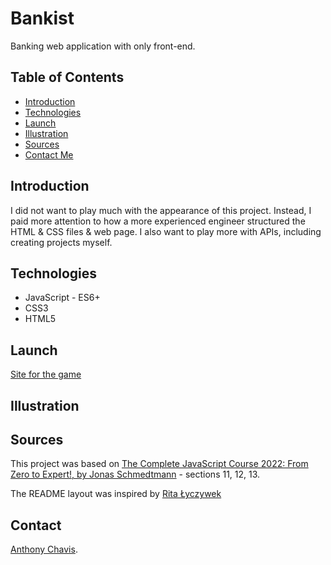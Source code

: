 # Bankist

Banking web application with only front-end.

## Table of Contents

-   [Introduction](#introduction)
-   [Technologies](#technologies)
-   [Launch](#launch)
-   [Illustration](#Illustration)
-   [Sources](#sources)
-   [Contact Me](#contact)

## Introduction

<!-- The goal of the project was primarily to practice javascript functionality. -->

I did not want to play much with the appearance of this project. Instead, I paid more attention to how a more experienced engineer structured the HTML & CSS files & web page. I also want to play more with APIs, including creating projects myself.

## Technologies

-   JavaScript - ES6+
-   CSS3
-   HTML5

## Launch

[Site for the game](https://anthonychavis.github.io/bankist/)

## Illustration

<!-- ![Example of mobile portrait](./img/guessnumber.png) -->

## Sources

This project was based on [The Complete JavaScript Course 2022: From Zero to Expert!, by Jonas Schmedtmann](https://www.udemy.com/course/the-complete-javascript-course/) - sections 11, 12, 13.

<!-- [Original Project Source Code](https://github.com/jonasschmedtmann/complete-javascript-course/tree/master/05-Guess-My-Number/starter). -->

The README layout was inspired by [Rita Łyczywek](https://bulldogjob.com/news/449-how-to-write-a-good-readme-for-your-github-project)

## Contact

[Anthony Chavis](gitanthony@yahoo.com).
